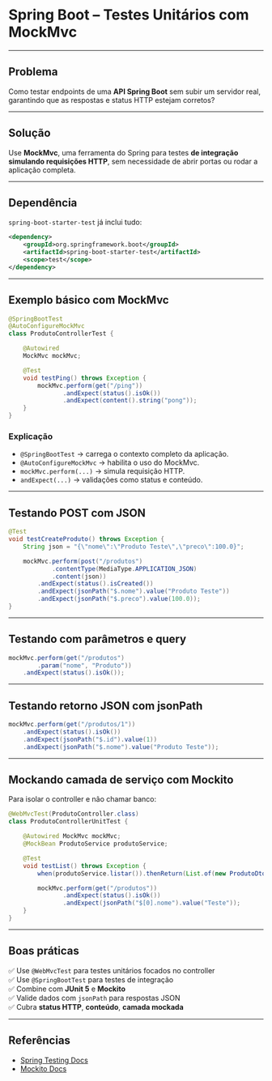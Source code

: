 # Spring Boot – Testes Unitários com MockMvc

---

## Problema
Como testar endpoints de uma **API Spring Boot** sem subir um servidor real, garantindo que as respostas e status HTTP estejam corretos?

---

## Solução
Use **MockMvc**, uma ferramenta do Spring para testes **de integração simulando requisições HTTP**, sem necessidade de abrir portas ou rodar a aplicação completa.

---

## Dependência
`spring-boot-starter-test` já inclui tudo:
```xml
<dependency>
    <groupId>org.springframework.boot</groupId>
    <artifactId>spring-boot-starter-test</artifactId>
    <scope>test</scope>
</dependency>
```

---

## Exemplo básico com MockMvc
```java
@SpringBootTest
@AutoConfigureMockMvc
class ProdutoControllerTest {

    @Autowired
    MockMvc mockMvc;

    @Test
    void testPing() throws Exception {
        mockMvc.perform(get("/ping"))
               .andExpect(status().isOk())
               .andExpect(content().string("pong"));
    }
}
```

### Explicação
- `@SpringBootTest` → carrega o contexto completo da aplicação.
- `@AutoConfigureMockMvc` → habilita o uso do MockMvc.
- `mockMvc.perform(...)` → simula requisição HTTP.
- `andExpect(...)` → validações como status e conteúdo.

---

## Testando POST com JSON
```java
@Test
void testCreateProduto() throws Exception {
    String json = "{\"nome\":\"Produto Teste\",\"preco\":100.0}";

    mockMvc.perform(post("/produtos")
            .contentType(MediaType.APPLICATION_JSON)
            .content(json))
        .andExpect(status().isCreated())
        .andExpect(jsonPath("$.nome").value("Produto Teste"))
        .andExpect(jsonPath("$.preco").value(100.0));
}
```

---

## Testando com parâmetros e query
```java
mockMvc.perform(get("/produtos")
        .param("nome", "Produto"))
    .andExpect(status().isOk());
```

---

## Testando retorno JSON com jsonPath
```java
mockMvc.perform(get("/produtos/1"))
    .andExpect(status().isOk())
    .andExpect(jsonPath("$.id").value(1))
    .andExpect(jsonPath("$.nome").value("Produto Teste"));
```

---

## Mockando camada de serviço com Mockito
Para isolar o controller e não chamar banco:
```java
@WebMvcTest(ProdutoController.class)
class ProdutoControllerUnitTest {

    @Autowired MockMvc mockMvc;
    @MockBean ProdutoService produtoService;

    @Test
    void testList() throws Exception {
        when(produtoService.listar()).thenReturn(List.of(new ProdutoDto("Teste", 100.0)));

        mockMvc.perform(get("/produtos"))
               .andExpect(status().isOk())
               .andExpect(jsonPath("$[0].nome").value("Teste"));
    }
}
```

---

## Boas práticas
✅ Use `@WebMvcTest` para testes unitários focados no controller  
✅ Use `@SpringBootTest` para testes de integração  
✅ Combine com **JUnit 5** e **Mockito**  
✅ Valide dados com `jsonPath` para respostas JSON  
✅ Cubra **status HTTP**, **conteúdo**, **camada mockada**  

---

## Referências
- [Spring Testing Docs](https://docs.spring.io/spring-boot/docs/current/reference/html/features.html#features.testing)
- [Mockito Docs](https://site.mockito.org/)